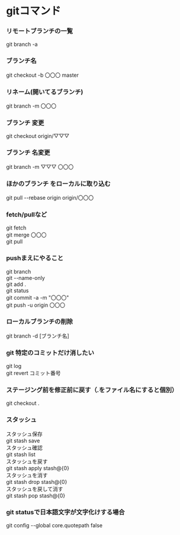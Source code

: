 # gitコマンド  
### リモートブランチの一覧
git branch -a  
### ブランチ名  
git checkout -b 〇〇〇 master  
### リネーム(開いてるブランチ)  
git branch -m 〇〇〇  
### ブランチ 変更  
git checkout origin/▽▽▽  

### ブランチ 名変更  
git branch -m ▽▽▽ 〇〇〇  
  
### ほかのブランチ をローカルに取り込む  
git pull --rebase origin origin/〇〇〇 

### fetch/pullなど  
git fetch  
git merge 〇〇〇  
git pull  

### pushまえにやること  
git branch  
git   --name-only  
git add .  
git status  
git commit -a -m "〇〇〇"  
git push -u origin 〇〇〇  

### ローカルブランチの削除  
git branch -d [ブランチ名] 

### git 特定のコミットだけ消したい  
git log  
git revert コミット番号  

### ステージング前を修正前に戻す（.をファイル名にすると個別）  
git checkout .  

### スタッシュ  
スタッシュ保存  
git stash save  
スタッシュ確認  
git stash list  
スタッシュを戻す  
git stash apply stash@{0}  
スタッシュを消す  
git stash drop stash@{0}  
スタッシュを戻して消す  
git stash pop stash@{0}  

### git statusで日本語文字が文字化けする場合
git config --global core.quotepath false


